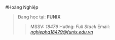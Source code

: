 #Hoàng Nghiệp
>Đang học tại: **FUNIX**
>>MSSV: *18479*
>>Hướng: *Full Stack*
>>Email: *nghiephq18479@funix.edu.vn*

